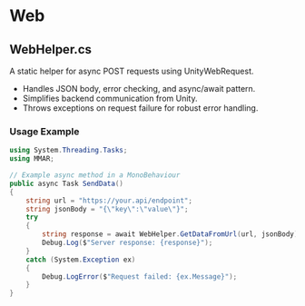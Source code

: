 # Web

## WebHelper.cs

A static helper for async POST requests using UnityWebRequest.

* Handles JSON body, error checking, and async/await pattern.
* Simplifies backend communication from Unity.
* Throws exceptions on request failure for robust error handling.

### Usage Example

```csharp
using System.Threading.Tasks;
using MMAR;

// Example async method in a MonoBehaviour
public async Task SendData()
{
	string url = "https://your.api/endpoint";
	string jsonBody = "{\"key\":\"value\"}";
	try
	{
		string response = await WebHelper.GetDataFromUrl(url, jsonBody);
		Debug.Log($"Server response: {response}");
	}
	catch (System.Exception ex)
	{
		Debug.LogError($"Request failed: {ex.Message}");
	}
}
```


